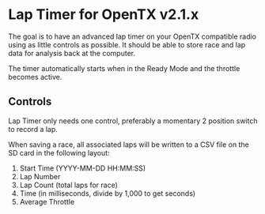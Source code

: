 Lap Timer for OpenTX v2.1.x
===========================

The goal is to have an advanced lap timer on your OpenTX compatible radio
using as little controls as possible. It should be able to store race and
lap data for analysis back at the computer.

The timer automatically starts when in the Ready Mode and the throttle
becomes active.

Controls
--------

Lap Timer only needs one control, preferably a momentary 2 position
switch to record a lap.

When saving a race, all associated laps will be written to a CSV file on
the SD card in the following layout:

  1. Start Time (YYYY-MM-DD HH:MM:SS)
  2. Lap Number
  3. Lap Count (total laps for race)
  3. Time (in milliseconds, divide by 1,000 to get seconds)
  4. Average Throttle
